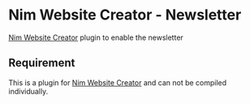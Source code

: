 # Nim Website Creator - Newsletter
[Nim Website Creator](https://github.com/ThomasTJdev/nim_websitecreator) plugin to enable the newsletter


## Requirement
This is a plugin for [Nim Website Creator](https://github.com/ThomasTJdev/nim_websitecreator) and can not be compiled individually.